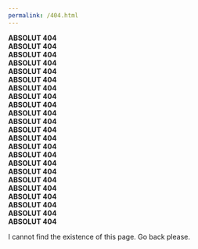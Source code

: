 ```yaml
---
permalink: /404.html
---
```


**ABSOLUT 404**  
**ABSOLUT 404**  
**ABSOLUT 404**  
**ABSOLUT 404**  
**ABSOLUT 404**  
**ABSOLUT 404**  
**ABSOLUT 404**  
**ABSOLUT 404**  
**ABSOLUT 404**  
**ABSOLUT 404**  
**ABSOLUT 404**  
**ABSOLUT 404**  
**ABSOLUT 404**  
**ABSOLUT 404**  
**ABSOLUT 404**  
**ABSOLUT 404**  
**ABSOLUT 404**  
**ABSOLUT 404**  
**ABSOLUT 404**  
**ABSOLUT 404**  
**ABSOLUT 404**  
**ABSOLUT 404**  
**ABSOLUT 404**

I cannot find the existence of this page. Go back please.

